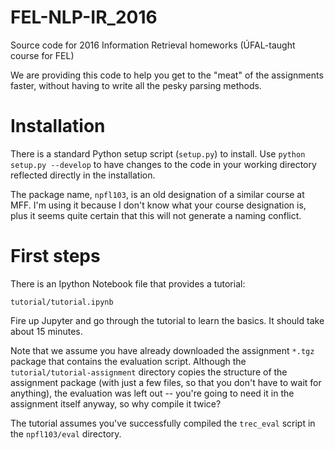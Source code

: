 # FEL-NLP-IR_2016

Source code for 2016 Information Retrieval homeworks (ÚFAL-taught course for FEL)

We are providing this code to help you get to the "meat" of the assignments faster,
without having to write all the pesky parsing methods.

Installation
============

There is a standard Python setup script (`setup.py`) to install. Use `python setup.py --develop`
to have changes to the code in your working directory reflected directly in the installation.

The package name, `npfl103`, is an old designation of a similar course at MFF.
I'm using it because I don't know what your course designation is, plus it seems
quite certain that this will not generate a naming conflict.


First steps
===========

There is an Ipython Notebook file that provides a tutorial:

`tutorial/tutorial.ipynb`

Fire up Jupyter and go through the tutorial to learn the basics. It should take about 15 minutes.

Note that we assume you have already downloaded the assignment `*.tgz` package that contains
the evaluation script. Although the `tutorial/tutorial-assignment` directory copies the structure
of the assignment package (with just a few files, so that you don't have to wait for anything),
the evaluation was left out -- you're going to need it in the assignment itself anyway, so
why compile it twice?

The tutorial assumes you've successfully compiled the `trec_eval` script
in the `npfl103/eval` directory.
